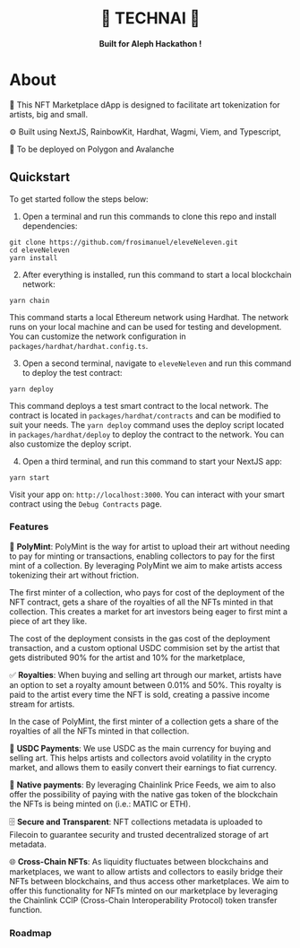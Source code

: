 <h1 align="center"> 🤫 TECHNAI 🤫</h1>
  <h4 align="center">Built for Aleph Hackathon !</h4>

<!-- <h4 align="center">
  <a href="Link to slides">Slides</a> |
  <a href="Link to demo">Demo</a>
</h4> -->

# About

🧪 This NFT Marketplace dApp is designed to facilitate art tokenization for artists, big and small.

⚙️ Built using NextJS, RainbowKit, Hardhat, Wagmi, Viem, and Typescript,

🔗 To be deployed on Polygon and Avalanche

## Quickstart

To get started follow the steps below:

1. Open a terminal and run this commands to clone this repo and install dependencies:

```
git clone https://github.com/frosimanuel/eleveNeleven.git
cd eleveNeleven
yarn install
```

2. After everything is installed, run this command to start a local blockchain network:

```
yarn chain
```

This command starts a local Ethereum network using Hardhat. The network runs on your local machine and can be used for testing and development. You can customize the network configuration in `packages/hardhat/hardhat.config.ts`.

3. Open a second terminal, navigate to `eleveNeleven` and run this command to deploy the test contract:

```
yarn deploy
```

This command deploys a test smart contract to the local network. The contract is located in `packages/hardhat/contracts` and can be modified to suit your needs. The `yarn deploy` command uses the deploy script located in `packages/hardhat/deploy` to deploy the contract to the network. You can also customize the deploy script.

4. Open a third terminal, and run this command to start your NextJS app:

```
yarn start
```

Visit your app on: `http://localhost:3000`. You can interact with your smart contract using the `Debug Contracts` page.

### Features

🎨 **PolyMint**: PolyMint is the way for artist to upload their art without needing to pay for minting or transactions, enabling collectors to pay for the first mint of a collection. By leveraging PolyMint we aim to make artists access tokenizing their art without friction.

The first minter of a collection, who pays for cost of the deployment of the NFT contract, gets a share of the royalties of all the NFTs minted in that collection. This creates a market for art investors being eager to first mint a piece of art they like.

The cost of the deployment consists in the gas cost of the deployment transaction, and a custom optional USDC commision set by the artist that gets distributed 90% for the artist and 10% for the marketplace,

✅ **Royalties**: When buying and selling art through our market, artists have an option to set a royalty amount between 0.01% and 50%. This royalty is paid to the artist every time the NFT is sold, creating a passive income stream for artists.

In the case of PolyMint, the first minter of a collection gets a share of the royalties of all the NFTs minted in that collection.

💸 **USDC Payments**: We use USDC as the main currency for buying and selling art. This helps artists and collectors avoid volatility in the crypto market, and allows them to easily convert their earnings to fiat currency.

🧱 **Native payments**: By leveraging Chainlink Price Feeds, we aim to also offer the possibility of paying with the native gas token of the blockchain the NFTs is being minted on (i.e.: MATIC or ETH).

🗄️ **Secure and Transparent**: NFT collections metadata is uploaded to Filecoin to guarantee security and trusted decentralized storage of art metadata.

🌐 **Cross-Chain NFTs**: As liquidity fluctuates between blockchains and marketplaces, we want to allow artists and collectors to easily bridge their NFTs between blockchains, and thus access other marketplaces. We aim to offer this functionality for NFTs minted on our marketplace by leveraging the Chainlink CCIP (Cross-Chain Interoperability Protocol) token transfer function.

### Roadmap
